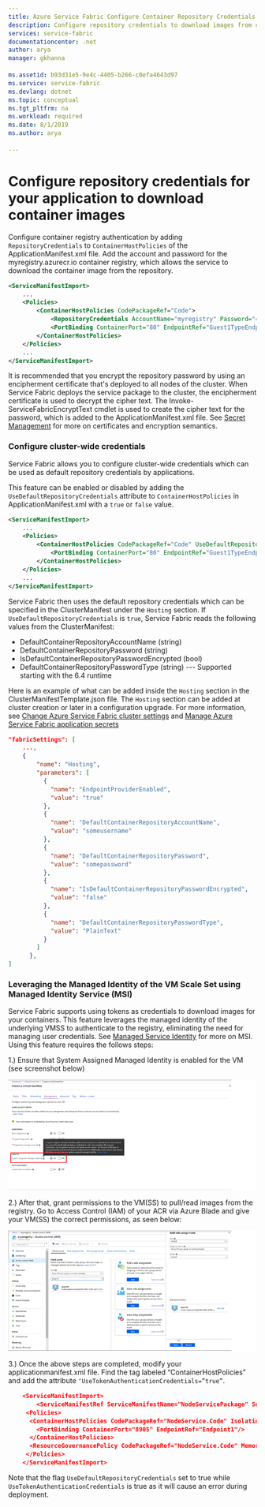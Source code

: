 ```yaml
---
title: Azure Service Fabric Configure Container Repository Credentials | Microsoft Docs
description: Configure repository credentials to download images from container registry
services: service-fabric
documentationcenter: .net
author: arya
manager: gkhanna

ms.assetid: b93d31e5-9e4c-4405-b266-c0efa4643d97
ms.service: service-fabric
ms.devlang: dotnet
ms.topic: conceptual
ms.tgt_pltfrm: na
ms.workload: required
ms.date: 8/1/2019
ms.author: arya

---
```


# Configure repository credentials for your application to download container images

Configure container registry authentication by adding `RepositoryCredentials` to `ContainerHostPolicies` of the ApplicationManifest.xml file. Add the account and password for the myregistry.azurecr.io container registry, which allows the service to download the container image from the repository.

```xml
<ServiceManifestImport>
    ...
    <Policies>
        <ContainerHostPolicies CodePackageRef="Code">
            <RepositoryCredentials AccountName="myregistry" Password="=P==/==/=8=/=+u4lyOB=+=nWzEeRfF=" PasswordEncrypted="false"/>
            <PortBinding ContainerPort="80" EndpointRef="Guest1TypeEndpoint"/>
        </ContainerHostPolicies>
    </Policies>
    ...
</ServiceManifestImport>
```

It is recommended that you encrypt the repository password by using an encipherment certificate that's deployed to all nodes of the cluster. When Service Fabric deploys the service package to the cluster, the encipherment certificate is used to decrypt the cipher text. The Invoke-ServiceFabricEncryptText cmdlet is used to create the cipher text for the password, which is added to the ApplicationManifest.xml file.
See [Secret Management](service-fabric-application-secret-management.md) for more on certificates and encryption semantics.

### Configure cluster-wide credentials

Service Fabric allows you to configure cluster-wide credentials which can be used as default repository credentials by applications.

This feature can be enabled or disabled by adding the `UseDefaultRepositoryCredentials` attribute to `ContainerHostPolicies` in ApplicationManifest.xml with a `true` or `false` value.

```xml
<ServiceManifestImport>
    ...
    <Policies>
        <ContainerHostPolicies CodePackageRef="Code" UseDefaultRepositoryCredentials="true">
            <PortBinding ContainerPort="80" EndpointRef="Guest1TypeEndpoint"/>
        </ContainerHostPolicies>
    </Policies>
    ...
</ServiceManifestImport>
```

Service Fabric then uses the default repository credentials which can be specified in the ClusterManifest under the `Hosting` section.  If `UseDefaultRepositoryCredentials` is `true`, Service Fabric reads the following values from the ClusterManifest:

* DefaultContainerRepositoryAccountName (string)
* DefaultContainerRepositoryPassword (string)
* IsDefaultContainerRepositoryPasswordEncrypted (bool)
* DefaultContainerRepositoryPasswordType (string) --- Supported starting with the 6.4 runtime

Here is an example of what can be added inside the `Hosting` section in the ClusterManifestTemplate.json file. The `Hosting` section can be added at cluster creation or later in a configuration upgrade. For more information, see [Change Azure Service Fabric cluster settings](service-fabric-cluster-fabric-settings.md) and [Manage Azure Service Fabric application secrets](service-fabric-application-secret-management.md)

```json
"fabricSettings": [
	...,
	{
        "name": "Hosting",
        "parameters": [
          {
            "name": "EndpointProviderEnabled",
            "value": "true"
          },
          {
            "name": "DefaultContainerRepositoryAccountName",
            "value": "someusername"
          },
          {
            "name": "DefaultContainerRepositoryPassword",
            "value": "somepassword"
          },
          {
            "name": "IsDefaultContainerRepositoryPasswordEncrypted",
            "value": "false"
          },
          {
            "name": "DefaultContainerRepositoryPasswordType",
            "value": "PlainText"
          }
        ]
      },
]
```

### Leveraging the Managed Identity of the VM Scale Set using Managed Identity Service (MSI)

Service Fabric supports using tokens as credentials to download images for your containers.  This feature leverages the managed identity of the underlying VMSS to authenticate to the registry, eliminating the need for managing user credentials.  See [Managed Service Identity](https://docs.microsoft.com/en-us/azure/active-directory/managed-identities-azure-resources/overview) for more on MSI.  Using this feature requires the follows steps:

1.)  Ensure that System Assigned Managed Identity is enabled for the VM (see screenshot below)

![Create VMSS Identity](.\media\service-fabric-configure-container-repository-credentials\service-fabric-configure-container-repository-credentials-VMSS-identity.png)

2.)  After that, grant permissions to the VM(SS) to pull/read images from the registry.  Go to Access Control (IAM) of your ACR via Azure Blade and give your VM(SS) the correct permissions, as seen below:

![Add VM principal to ACR](.\media\service-fabric-configure-container-repository-credentials\service-fabric-configure-container-repository-credentials-ACR-IAM.png)

3.)  Once the above steps are completed, modify your applicationmanifest.xml file.  Find the tag labeled “ContainerHostPolicies” and add the attribute `‘UseTokenAuthenticationCredentials=”true”`.

```json
    <ServiceManifestImport>
        <ServiceManifestRef ServiceManifestName="NodeServicePackage" ServiceManifestVersion="1.0"/>
     <Policies>
      <ContainerHostPolicies CodePackageRef="NodeService.Code" Isolation="process" UseTokenAuthenticationCredentials="true">
        <PortBinding ContainerPort="8905" EndpointRef="Endpoint1"/>
      </ContainerHostPolicies>
      <ResourceGovernancePolicy CodePackageRef="NodeService.Code" MemoryInMB="256"/>
     </Policies>
    </ServiceManifestImport>
```

Note that the flag `UseDefaultRepositoryCredentials` set to true while `UseTokenAuthenticationCredentials` is true as it will cause an error during deployment.  